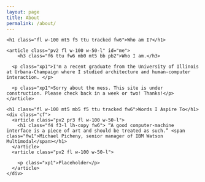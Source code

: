 ```yaml
---
layout: page
title: About
permalink: /about/
---
```


<section class="cf ph3 ph5-ns pb5 bg-gold black-70">

  <div class="mw9 center">

    <h1 class="fl w-100 mt5 f5 ttu tracked fw6">Who am I?</h1>

    <article class="pv2 fl w-100 w-50-l" id="me">
        <h3 class="f6 ttu fw6 mb0 mt5 bb pb2">Who I am.</h3>

      <p class="xp1">I'm a recent graduate from the University of Illinois at Urbana-Champaign where I studied architecture and human-computer interaction. </p>

      <p class="xp1">Sorry about the mess. This site is under construction. Please check back in a week or two! Thanks!</p>
    </article>

  </div>

</section>

<section class="cf ph3 ph5-ns pb5 bg-white black-70">

  <div class="mw9 center">

    <h1 class="fl w-100 mt5 mb5 f5 ttu tracked fw6">Words I Aspire To</h1>
    <div class="cf">
      <article class="pv2 pr3 fl w-100 w-50-l">
        <h1 class="f4 f3-l lh-copy fw6"> “A good computer-machine interface is a piece of art and should be treated as such.” <span class="fw1">Michael Picheny, senior manager of IBM Watson Multimodal</span></h1>
      </article>
      <article class="pv2 fl w-100 w-50-l">

        <p class="xp1">Placeholder</p>
      </article>
    </div>


  </div>

</section>
